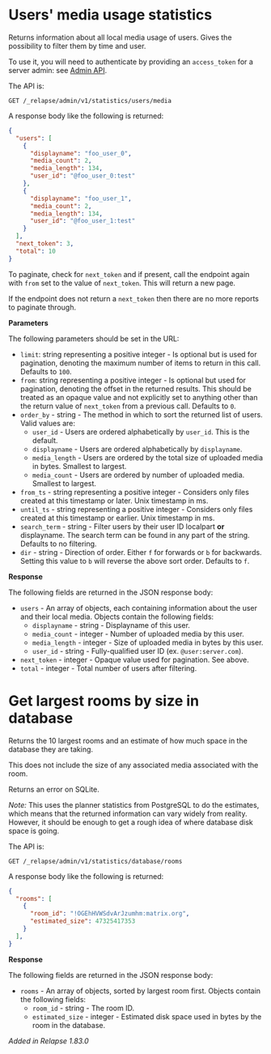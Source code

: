 # Users' media usage statistics

Returns information about all local media usage of users. Gives the
possibility to filter them by time and user.

To use it, you will need to authenticate by providing an `access_token`
for a server admin: see [Admin API](../usage/administration/admin_api/).

The API is:

```
GET /_relapse/admin/v1/statistics/users/media
```

A response body like the following is returned:

```json
{
  "users": [
    {
      "displayname": "foo_user_0",
      "media_count": 2,
      "media_length": 134,
      "user_id": "@foo_user_0:test"
    },
    {
      "displayname": "foo_user_1",
      "media_count": 2,
      "media_length": 134,
      "user_id": "@foo_user_1:test"
    }
  ],
  "next_token": 3,
  "total": 10
}
```

To paginate, check for `next_token` and if present, call the endpoint
again with `from` set to the value of `next_token`. This will return a new page.

If the endpoint does not return a `next_token` then there are no more
reports to paginate through.

**Parameters**

The following parameters should be set in the URL:

* `limit`: string representing a positive integer - Is optional but is
  used for pagination, denoting the maximum number of items to return
  in this call. Defaults to `100`.
* `from`: string representing a positive integer - Is optional but used for pagination,
  denoting the offset in the returned results. This should be treated as an opaque value
  and not explicitly set to anything other than the return value of `next_token` from a
  previous call. Defaults to `0`.
* `order_by` - string - The method in which to sort the returned list of users. Valid values are:
  - `user_id` - Users are ordered alphabetically by `user_id`. This is the default.
  - `displayname` - Users are ordered alphabetically by `displayname`.
  - `media_length` - Users are ordered by the total size of uploaded media in bytes.
    Smallest to largest.
  - `media_count` - Users are ordered by number of uploaded media. Smallest to largest.
* `from_ts` - string representing a positive integer - Considers only
  files created at this timestamp or later. Unix timestamp in ms.
* `until_ts` - string representing a positive integer - Considers only
  files created at this timestamp or earlier. Unix timestamp in ms.
* `search_term` - string - Filter users by their user ID localpart **or** displayname.
  The search term can be found in any part of the string.
  Defaults to no filtering.
* `dir` - string - Direction of order. Either `f` for forwards or `b` for backwards.
  Setting this value to `b` will reverse the above sort order. Defaults to `f`.


**Response**

The following fields are returned in the JSON response body:

* `users` - An array of objects, each containing information
  about the user and their local media. Objects contain the following fields:
  - `displayname` - string - Displayname of this user.
  - `media_count` - integer - Number of uploaded media by this user.
  - `media_length` - integer - Size of uploaded media in bytes by this user.
  - `user_id` - string - Fully-qualified user ID (ex. `@user:server.com`).
* `next_token` - integer - Opaque value used for pagination. See above.
* `total` - integer - Total number of users after filtering.


# Get largest rooms by size in database

Returns the 10 largest rooms and an estimate of how much space in the database
they are taking.

This does not include the size of any associated media associated with the room.

Returns an error on SQLite.

*Note:* This uses the planner statistics from PostgreSQL to do the estimates,
which means that the returned information can vary widely from reality. However,
it should be enough to get a rough idea of where database disk space is going.


The API is:

```
GET /_relapse/admin/v1/statistics/database/rooms
```

A response body like the following is returned:

```json
{
  "rooms": [
    {
      "room_id": "!OGEhHVWSdvArJzumhm:matrix.org",
      "estimated_size": 47325417353
    }
  ],
}
```



**Response**

The following fields are returned in the JSON response body:

* `rooms` - An array of objects, sorted by largest room first. Objects contain
  the following fields:
  - `room_id` - string - The room ID.
  - `estimated_size` - integer - Estimated disk space used in bytes by the room
    in the database.


*Added in Relapse 1.83.0*
